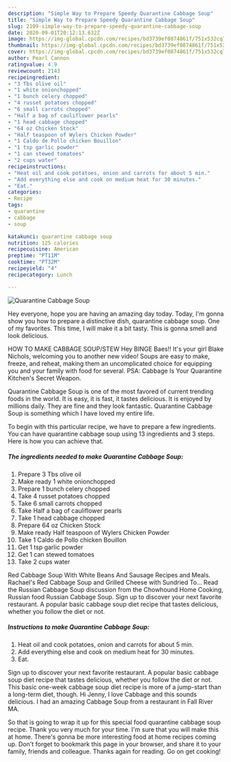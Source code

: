 ```yaml
---
description: "Simple Way to Prepare Speedy Quarantine Cabbage Soup"
title: "Simple Way to Prepare Speedy Quarantine Cabbage Soup"
slug: 2109-simple-way-to-prepare-speedy-quarantine-cabbage-soup
date: 2020-09-01T20:12:13.632Z
image: https://img-global.cpcdn.com/recipes/bd3739ef0874861f/751x532cq70/quarantine-cabbage-soup-recipe-main-photo.jpg
thumbnail: https://img-global.cpcdn.com/recipes/bd3739ef0874861f/751x532cq70/quarantine-cabbage-soup-recipe-main-photo.jpg
cover: https://img-global.cpcdn.com/recipes/bd3739ef0874861f/751x532cq70/quarantine-cabbage-soup-recipe-main-photo.jpg
author: Pearl Cannon
ratingvalue: 4.9
reviewcount: 2143
recipeingredient:
- "3 Tbs olive oil"
- "1 white onionchopped"
- "1 bunch celery chopped"
- "4 russet potatoes chopped"
- "6 small carrots chopped"
- "Half a bag of cauliflower pearls"
- "1 head cabbage chopped"
- "64 oz Chicken Stock"
- "Half teaspoon of Wylers Chicken Powder"
- "1 Caldo de Pollo chicken Bouillon"
- "1 tsp garlic powder"
- "1 can stewed tomatoes"
- "2 cups water"
recipeinstructions:
- "Heat oil and cook potatoes, onion and carrots for about 5 min."
- "Add everything else and cook on medium heat for 30 minutes."
- "Eat."
categories:
- Recipe
tags:
- quarantine
- cabbage
- soup

katakunci: quarantine cabbage soup 
nutrition: 125 calories
recipecuisine: American
preptime: "PT11M"
cooktime: "PT32M"
recipeyield: "4"
recipecategory: Lunch

---
```



![Quarantine Cabbage Soup](https://img-global.cpcdn.com/recipes/bd3739ef0874861f/751x532cq70/quarantine-cabbage-soup-recipe-main-photo.jpg)

Hey everyone, hope you are having an amazing day today. Today, I'm gonna show you how to prepare a distinctive dish, quarantine cabbage soup. One of my favorites. This time, I will make it a bit tasty. This is gonna smell and look delicious.

HOW TO MAKE CABBAGE SOUP/STEW Hey BINGE Baes!! It&#39;s your girl Blake Nichols, welcoming you to another new video! Soups are easy to make, freeze, and reheat, making them an uncomplicated choice for equipping you and your family with food for several. PSA: Cabbage Is Your Quarantine Kitchen&#39;s Secret Weapon.

Quarantine Cabbage Soup is one of the most favored of current trending foods in the world. It is easy, it is fast, it tastes delicious. It is enjoyed by millions daily. They are fine and they look fantastic. Quarantine Cabbage Soup is something which I have loved my entire life.


To begin with this particular recipe, we have to prepare a few ingredients. You can have quarantine cabbage soup using 13 ingredients and 3 steps. Here is how you can achieve that.

<!--inarticleads1-->

##### The ingredients needed to make Quarantine Cabbage Soup:

1. Prepare 3 Tbs olive oil
1. Make ready 1 white onionchopped
1. Prepare 1 bunch celery chopped
1. Take 4 russet potatoes chopped
1. Take 6 small carrots chopped
1. Take Half a bag of cauliflower pearls
1. Take 1 head cabbage chopped
1. Prepare 64 oz Chicken Stock
1. Make ready Half teaspoon of Wylers Chicken Powder
1. Take 1 Caldo de Pollo chicken Bouillon
1. Get 1 tsp garlic powder
1. Get 1 can stewed tomatoes
1. Take 2 cups water


Red Cabbage Soup With White Beans And Sausage Recipes and Meals. Rachael&#39;s Red Cabbage Soup and Grilled Cheese with Sundried To… Read the Russian Cabbage Soup discussion from the Chowhound Home Cooking, Russian food Russian Cabbage Soup. Sign up to discover your next favorite restaurant. A popular basic cabbage soup diet recipe that tastes delicious, whether you follow the diet or not. 

<!--inarticleads2-->

##### Instructions to make Quarantine Cabbage Soup:

1. Heat oil and cook potatoes, onion and carrots for about 5 min.
1. Add everything else and cook on medium heat for 30 minutes.
1. Eat.


Sign up to discover your next favorite restaurant. A popular basic cabbage soup diet recipe that tastes delicious, whether you follow the diet or not. This basic one-week cabbage soup diet recipe is more of a jump-start than a long-term diet, though. Hi Jenny, I love Cabbage and this sounds delicious. I had an amazing Cabbage Soup from a restaurant in Fall River MA. 

So that is going to wrap it up for this special food quarantine cabbage soup recipe. Thank you very much for your time. I'm sure that you will make this at home. There's gonna be more interesting food at home recipes coming up. Don't forget to bookmark this page in your browser, and share it to your family, friends and colleague. Thanks again for reading. Go on get cooking!

